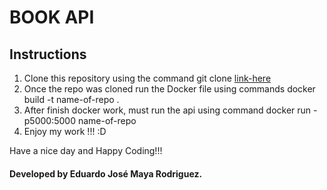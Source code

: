 # BOOK API

## Instructions

1. Clone this repository using the command git clone [link-here](https://github.com/edopore/books-flask-api.git)
2. Once the repo was cloned run the Docker file using commands docker build -t name-of-repo .
3. After finish docker work, must run the api using command docker run -p5000:5000 name-of-repo
4. Enjoy my work !!! :D

Have a nice day and Happy Coding!!!

#### Developed by Eduardo José Maya Rodriguez.
